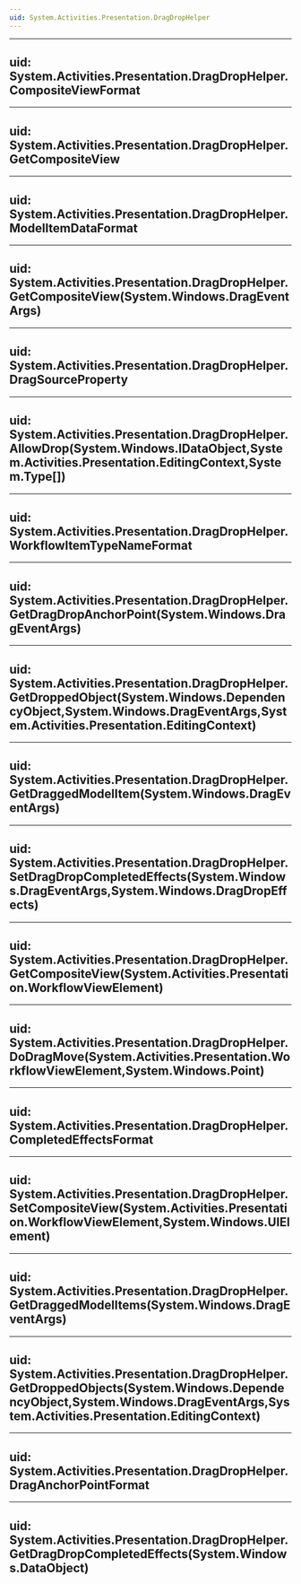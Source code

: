 ```yaml
---
uid: System.Activities.Presentation.DragDropHelper
---
```


---
uid: System.Activities.Presentation.DragDropHelper.CompositeViewFormat
---

---
uid: System.Activities.Presentation.DragDropHelper.GetCompositeView
---

---
uid: System.Activities.Presentation.DragDropHelper.ModelItemDataFormat
---

---
uid: System.Activities.Presentation.DragDropHelper.GetCompositeView(System.Windows.DragEventArgs)
---

---
uid: System.Activities.Presentation.DragDropHelper.DragSourceProperty
---

---
uid: System.Activities.Presentation.DragDropHelper.AllowDrop(System.Windows.IDataObject,System.Activities.Presentation.EditingContext,System.Type[])
---

---
uid: System.Activities.Presentation.DragDropHelper.WorkflowItemTypeNameFormat
---

---
uid: System.Activities.Presentation.DragDropHelper.GetDragDropAnchorPoint(System.Windows.DragEventArgs)
---

---
uid: System.Activities.Presentation.DragDropHelper.GetDroppedObject(System.Windows.DependencyObject,System.Windows.DragEventArgs,System.Activities.Presentation.EditingContext)
---

---
uid: System.Activities.Presentation.DragDropHelper.GetDraggedModelItem(System.Windows.DragEventArgs)
---

---
uid: System.Activities.Presentation.DragDropHelper.SetDragDropCompletedEffects(System.Windows.DragEventArgs,System.Windows.DragDropEffects)
---

---
uid: System.Activities.Presentation.DragDropHelper.GetCompositeView(System.Activities.Presentation.WorkflowViewElement)
---

---
uid: System.Activities.Presentation.DragDropHelper.DoDragMove(System.Activities.Presentation.WorkflowViewElement,System.Windows.Point)
---

---
uid: System.Activities.Presentation.DragDropHelper.CompletedEffectsFormat
---

---
uid: System.Activities.Presentation.DragDropHelper.SetCompositeView(System.Activities.Presentation.WorkflowViewElement,System.Windows.UIElement)
---

---
uid: System.Activities.Presentation.DragDropHelper.GetDraggedModelItems(System.Windows.DragEventArgs)
---

---
uid: System.Activities.Presentation.DragDropHelper.GetDroppedObjects(System.Windows.DependencyObject,System.Windows.DragEventArgs,System.Activities.Presentation.EditingContext)
---

---
uid: System.Activities.Presentation.DragDropHelper.DragAnchorPointFormat
---

---
uid: System.Activities.Presentation.DragDropHelper.GetDragDropCompletedEffects(System.Windows.DataObject)
---
